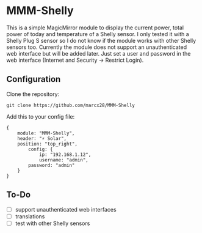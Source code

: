 # MMM-Shelly

This is a simple MagicMirror module to display the current power, total power of today and temperature of a Shelly sensor. I only tested it with a Shelly Plug S sensor so I do not know if the module works with other Shelly  sensors too. Currently the module does not support an unauthenticated web interface but will be added later. Just set a user and password in the web interface (Internet and Security -> Restrict Login).

## Configuration
Clone the repository:

```
git clone https://github.com/marcx28/MMM-Shelly
```

Add this to your config file:
```
{
	module: "MMM-Shelly",
	header: "⚡ Solar",
	position: "top_right",
    	config: {
        	ip: "192.168.1.12",
       	 	username: "admin",
		password: "admin"
	}
}
```
## To-Do
- [ ] support unauthenticated web interfaces
- [ ] translations
- [ ] test with other Shelly sensors
